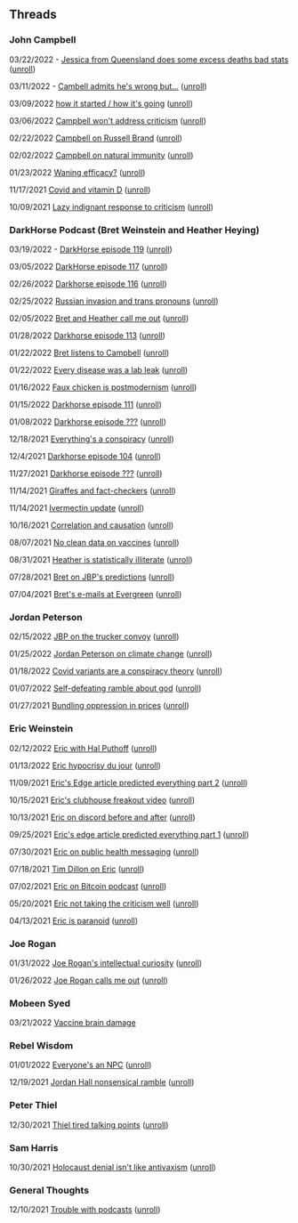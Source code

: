 ## Threads

### John Campbell

03/22/2022 - [Jessica from Queensland does some excess deaths bad stats](https://twitter.com/thebadstats/status/1506459743723819016) ([unroll](https://threadreaderapp.com/thread/1506459743723819016.html))

03/11/2022 - [Cambell admits he's wrong but...](https://twitter.com/thebadstats/status/1502479679936090115) ([unroll](https://threadreaderapp.com/thread/1502479679936090115.html))

03/09/2022 [how it started / how it's going](https://twitter.com/thebadstats/status/1501736675168292870) ([unroll](https://threadreaderapp.com/thread/1501736675168292870.html))

03/06/2022 [Campbell won't address criticism](https://twitter.com/thebadstats/status/1500577260050345986) ([unroll](https://threadreaderapp.com/thread/1500577260050345986.html))

02/22/2022 [Campbell on Russell Brand](https://twitter.com/thebadstats/status/1496189887103795203) ([unroll](https://threadreaderapp.com/thread/1496189887103795203.html))

02/02/2022 [Campbell on natural immunity](https://twitter.com/thebadstats/status/1489026814974455808) ([unroll](https://threadreaderapp.com/thread/1489026814974455808.html))

01/23/2022 [Waning efficacy?](https://twitter.com/thebadstats/status/1485314815681708033) ([unroll](https://threadreaderapp.com/thread/1485314815681708033.html))

11/17/2021 [Covid and vitamin D](https://twitter.com/thebadstats/status/1461083710921457665) ([unroll](https://twitter.com/thebadstats/status/1461083710921457665))

10/09/2021 [Lazy indignant response to criticism](https://twitter.com/thebadstats/status/1446917361777315842) ([unroll](https://threadreaderapp.com/thread/1446917361777315842.html))

### DarkHorse Podcast (Bret Weinstein and Heather Heying)

03/19/2022 - [DarkHorse episode 119](https://twitter.com/thebadstats/status/1505307560089333760)  ([unroll](https://threadreaderapp.com/thread/1505307560089333760.html))

03/05/2022 [DarkHorse episode 117](https://twitter.com/thebadstats/status/1500290884406968328) ([unroll](https://threadreaderapp.com/thread/1500290884406968328.html))

02/26/2022 [Darkhorse episode 116](https://twitter.com/thebadstats/status/1497758356261376002) ([unroll](https://threadreaderapp.com/thread/1497758356261376002.html))

02/25/2022 [Russian invasion and trans pronouns](https://twitter.com/thebadstats/status/1497395477989388288) ([unroll](https://threadreaderapp.com/thread/1497395477989388288.html))

02/05/2022 [Bret and Heather call me out](https://twitter.com/thebadstats/status/1490017879055421446) ([unroll](https://threadreaderapp.com/thread/1490017879055421446.html))

01/28/2022 [Darkhorse episode 113](https://twitter.com/thebadstats/status/1487228525211881473) ([unroll](https://threadreaderapp.com/thread/1487228525211881473.html))

01/22/2022 [Bret listens to Campbell](https://twitter.com/thebadstats/status/1485064253207838720) ([unroll](https://threadreaderapp.com/thread/1485064253207838720.html))

01/22/2022 [Every disease was a lab leak](https://twitter.com/thebadstats/status/1485046832518422536) ([unroll](https://threadreaderapp.com/thread/1485046832518422536.html))

01/16/2022 [Faux chicken is postmodernism](https://twitter.com/thebadstats/status/1482643922627149825) ([unroll](https://threadreaderapp.com/thread/1482643922627149825.html))

01/15/2022 [Darkhorse episode 111](https://twitter.com/thebadstats/status/1482494457274454021) ([unroll](https://twitter.com/thebadstats/status/1482494457274454021))

01/08/2022 [Darkhorse episode ???](https://twitter.com/thebadstats/status/1479981499961077760) ([unroll](https://threadreaderapp.com/thread/1479981499961077760.html))

12/18/2021 [Everything's a conspiracy](https://twitter.com/thebadstats/status/1472352104840794113) ([unroll](https://threadreaderapp.com/thread/1472352104840794113.html))

12/4/2021 [Darkhorse episode 104](https://twitter.com/thebadstats/status/1467257560612753409) ([unroll](https://threadreaderapp.com/thread/1467257560612753409.html))

11/27/2021 [Darkhorse episode ???](https://twitter.com/thebadstats/status/1464786260950601741) ([unroll](https://threadreaderapp.com/thread/1464786260950601741.html))

11/14/2021 [Giraffes and fact-checkers](https://twitter.com/thebadstats/status/1460072305816571904) ([unroll](https://threadreaderapp.com/thread/1460072305816571904.html))

11/14/2021 [Ivermectin update](https://twitter.com/thebadstats/status/1459996562545725444) ([unroll](https://threadreaderapp.com/thread/1459996562545725444.html))

10/16/2021 [Correlation and causation](https://twitter.com/thebadstats/status/1449510886666747906) ([unroll](https://threadreaderapp.com/thread/1449510886666747906.html))

08/07/2021 [No clean data on vaccines](https://twitter.com/thebadstats/status/1424139293769887745) ([unroll](https://threadreaderapp.com/thread/1424139293769887745.html))

08/31/2021 [Heather is statistically illiterate](https://twitter.com/thebadstats/status/1421658067553243142) ([unroll](https://threadreaderapp.com/thread/1421658067553243142.html))

07/28/2021 [Bret on JBP's predictions](https://twitter.com/thebadstats/status/1420510158141026304) ([unroll](https://threadreaderapp.com/thread/1420510158141026304.html))

07/04/2021 [Bret's e-mails at Evergreen](https://twitter.com/thebadstats/status/1400991754996781057) ([unroll](https://threadreaderapp.com/thread/1400991754996781057.html))

### Jordan Peterson

02/15/2022 [JBP on the trucker convoy](https://twitter.com/thebadstats/status/1493745365522128899) ([unroll](https://threadreaderapp.com/thread/1493745365522128899.html))

01/25/2022 [Jordan Peterson on climate change](https://twitter.com/thebadstats/status/1486103450446303234) ([unroll](https://threadreaderapp.com/thread/1486103450446303234.html))

01/18/2022 [Covid variants are a conspiracy theory](https://twitter.com/thebadstats/status/1483452764340600842) ([unroll](https://threadreaderapp.com/thread/1483452764340600842.html))

01/07/2022 [Self-defeating ramble about god](https://twitter.com/thebadstats/status/1479718890863161345) ([unroll](https://threadreaderapp.com/thread/1479718890863161345.html))

01/27/2021 [Bundling oppression in prices](https://twitter.com/thebadstats/status/1354463895281254401) ([unroll](https://threadreaderapp.com/thread/1354463895281254401.html))

### Eric Weinstein

02/12/2022 [Eric with Hal Puthoff](https://twitter.com/thebadstats/status/1492582218358673409) ([unroll](https://threadreaderapp.com/thread/1492582218358673409.html))

01/13/2022 [Eric hypocrisy du jour](https://twitter.com/thebadstats/status/1481748173991264261) ([unroll](https://threadreaderapp.com/thread/1481748173991264261.html))

11/09/2021 [Eric's Edge article predicted everything part 2](https://twitter.com/thebadstats/status/1457991514420756486) ([unroll](https://threadreaderapp.com/thread/1457991514420756486.html))

10/15/2021 [Eric's clubhouse freakout video](https://twitter.com/thebadstats/status/1449190410341941255) ([unroll](https://threadreaderapp.com/thread/1449190410341941255.html))

10/13/2021 [Eric on discord before and after](https://twitter.com/thebadstats/status/1448491096586133504) ([unroll](https://threadreaderapp.com/thread/1448491096586133504.html))

09/25/2021 [Eric's edge article predicted everything part 1](https://twitter.com/thebadstats/status/1441699915361513482) ([unroll](https://threadreaderapp.com/thread/1441699915361513482.html))

07/30/2021 [Eric on public health messaging](https://twitter.com/thebadstats/status/1421359777586712578) ([unroll](https://threadreaderapp.com/thread/1421359777586712578.html))

07/18/2021 [Tim Dillon on Eric](https://twitter.com/thebadstats/status/1406140717903212545) ([unroll](https://threadreaderapp.com/thread/1406140717903212545.html))

07/02/2021 [Eric on Bitcoin podcast](https://twitter.com/thebadstats/status/1400343942600695814) ([unroll](https://threadreaderapp.com/thread/1400343942600695814.html))

05/20/2021 [Eric not taking the criticism well](https://twitter.com/thebadstats/status/1395586155882500098) ([unroll](https://threadreaderapp.com/thread/1395586155882500098.html))

04/13/2021 [Eric is paranoid](https://twitter.com/thebadstats/status/1382022386749382657) ([unroll](https://threadreaderapp.com/thread/1382022386749382657.html))

### Joe Rogan

01/31/2022 [Joe Rogan's intellectual curiosity](https://twitter.com/thebadstats/status/1488375235195801600) ([unroll](https://threadreaderapp.com/thread/1488375235195801600.html))

01/26/2022 [Joe Rogan calls me out](https://twitter.com/thebadstats/status/1486527499148279808) ([unroll](https://threadreaderapp.com/thread/1486527499148279808.html))

### Mobeen Syed 

03/21/2022 [Vaccine brain damage](https://twitter.com/thebadstats/status/1506083811032911872)

### Rebel Wisdom

01/01/2022 [Everyone's an NPC](https://twitter.com/thebadstats/status/1477375453623209987) ([unroll](https://threadreaderapp.com/thread/1477375453623209987.html))

12/19/2021 [Jordan Hall nonsensical ramble](https://twitter.com/thebadstats/status/1472682035504320515) ([unroll](https://threadreaderapp.com/thread/1472682035504320515.html))

### Peter Thiel

12/30/2021 [Thiel tired talking points](https://twitter.com/thebadstats/status/1476712400585854979) ([unroll](https://threadreaderapp.com/thread/1476712400585854979.html))

### Sam Harris

10/30/2021 [Holocaust denial isn't like antivaxism](https://twitter.com/thebadstats/status/1454596746139426817) ([unroll](https://threadreaderapp.com/thread/1454596746139426817.html))

### General Thoughts

12/10/2021 [Trouble with podcasts](https://twitter.com/thebadstats/status/1469229564421304320) ([unroll](https://threadreaderapp.com/thread/1469229564421304320.html))
